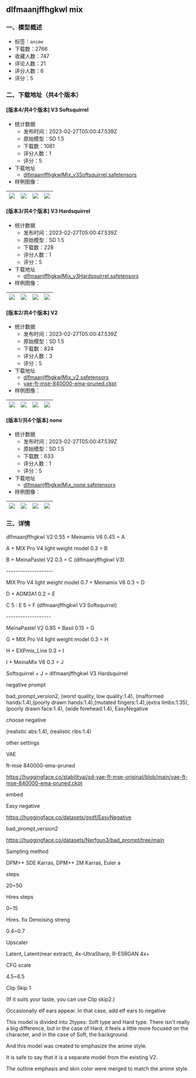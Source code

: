 ## dlfmaanjffhgkwl mix
### 一、模型概述

- 标签：`anime`
- 下载数：2766
- 收藏人数：747
- 评论人数：21
- 评分人数：6
- 评分：5

### 二、下载地址（共4个版本）

#### [版本4/共4个版本] V3 Softsquirrel

- 统计数据
  - 发布时间：2023-02-27T05:00:47.539Z
  - 原始模型：SD 1.5
  - 下载数：1081
  - 评分人数：1
  - 评分：5
- 下载地址
  - [dlfmaanjffhgkwlMix_v3Softsquirrel.safetensors](https://civitai.com/api/download/models/16002)
- 样例图像：

| <img src="https://image.civitai.com/xG1nkqKTMzGDvpLrqFT7WA/fb77b182-5df2-4d5c-3019-b78acaf04500/width=450/161273.jpeg" /> | <img src="https://image.civitai.com/xG1nkqKTMzGDvpLrqFT7WA/10692e75-805e-4ec3-d670-086d666a9400/width=450/161272.jpeg" /> | <img src="https://image.civitai.com/xG1nkqKTMzGDvpLrqFT7WA/25f8c6e9-61c6-4cce-6dab-da86adef2100/width=450/161271.jpeg" /> | <img src="https://image.civitai.com/xG1nkqKTMzGDvpLrqFT7WA/98af8d6d-a9d8-4c73-83cf-8232acde4000/width=450/161270.jpeg" /> |
| ---- | ---- | ---- | ---- |

#### [版本3/共4个版本] V3 Hardsquirrel

- 统计数据
  - 发布时间：2023-02-27T05:00:47.539Z
  - 原始模型：SD 1.5
  - 下载数：228
  - 评分人数：1
  - 评分：5
- 下载地址
  - [dlfmaanjffhgkwlMix_v3Hardsquirrel.safetensors](https://civitai.com/api/download/models/16003)
- 样例图像：

| <img src="https://image.civitai.com/xG1nkqKTMzGDvpLrqFT7WA/695e426a-df35-420c-3f4b-7309fbb28b00/width=450/161283.jpeg" /> | <img src="https://image.civitai.com/xG1nkqKTMzGDvpLrqFT7WA/1bc40d51-ab69-4885-3337-62ccdbdad100/width=450/161282.jpeg" /> | <img src="https://image.civitai.com/xG1nkqKTMzGDvpLrqFT7WA/07f49321-0839-408e-84ad-aff2f3f0f100/width=450/161281.jpeg" /> | <img src="https://image.civitai.com/xG1nkqKTMzGDvpLrqFT7WA/6a8dfb3a-4ea7-4dd2-0e23-5d7b9485c200/width=450/161280.jpeg" /> |
| ---- | ---- | ---- | ---- |

#### [版本2/共4个版本] V2

- 统计数据
  - 发布时间：2023-02-27T05:00:47.539Z
  - 原始模型：SD 1.5
  - 下载数：824
  - 评分人数：3
  - 评分：5
- 下载地址
  - [dlfmaanjffhgkwlMix_v2.safetensors](https://civitai.com/api/download/models/14195)
  - [vae-ft-mse-840000-ema-pruned.ckpt](https://civitai.com/api/download/models/14195?type=VAE&format=Other)
- 样例图像：

| <img src="https://image.civitai.com/xG1nkqKTMzGDvpLrqFT7WA/9156a651-f042-484b-812b-4d8e5bfe8a00/width=450/138198.jpeg" /> | <img src="https://image.civitai.com/xG1nkqKTMzGDvpLrqFT7WA/f75e0a9b-a9d0-4b9f-ff36-f7f995208100/width=450/138197.jpeg" /> | <img src="https://image.civitai.com/xG1nkqKTMzGDvpLrqFT7WA/1996d464-c5ea-47dd-943d-a132fd6ebb00/width=450/138196.jpeg" /> | <img src="https://image.civitai.com/xG1nkqKTMzGDvpLrqFT7WA/ec45bc89-e00c-4f5d-eeaf-c0b355153700/width=450/138195.jpeg" /> |
| ---- | ---- | ---- | ---- |

#### [版本1/共4个版本] none

- 统计数据
  - 发布时间：2023-02-27T05:00:47.539Z
  - 原始模型：SD 1.5
  - 下载数：633
  - 评分人数：1
  - 评分：5
- 下载地址
  - [dlfmaanjffhgkwlMix_none.safetensors](https://civitai.com/api/download/models/11661)
- 样例图像：

| <img src="https://image.civitai.com/xG1nkqKTMzGDvpLrqFT7WA/b0dd27c5-f3d4-4351-12c3-4f5682d92600/width=450/111387.jpeg" /> | <img src="https://image.civitai.com/xG1nkqKTMzGDvpLrqFT7WA/f549d928-bea6-43cc-3894-ae8c44b05c00/width=450/111401.jpeg" /> | <img src="https://image.civitai.com/xG1nkqKTMzGDvpLrqFT7WA/e0969cb0-9815-4add-f7ad-13d0f85c6e00/width=450/111400.jpeg" /> | <img src="https://image.civitai.com/xG1nkqKTMzGDvpLrqFT7WA/3d0ec348-c55f-4fe3-285a-24d1723d5100/width=450/111399.jpeg" /> |
| ---- | ---- | ---- | ---- |


### 三、详情
<p>dlfmaanjffhgkwl V2 0.55 + Meinamix V6 0.45 = A</p><p>A + MIX Pro V4 light weight model 0.3 = B</p><p>B + MeinaPastel V2 0.3 = C (dlfmaanjffhgkwl V3)</p><p>--------------------</p><p>MIX Pro V4 light weight model 0.7 + Meinamix V6 0.3 = D</p><p>D + AOM3A1 0.2 = E</p><p>C 5 : E 5 = F (dlfmaanjffhgkwl V3 Softsquirrel)</p><p>-------------------</p><p>MeinaPastel V2 0.85 + Basil 0.15 = G</p><p>G + MIX Pro V4 light weight model 0.3 = H</p><p>H + EXPmix_Line 0.3 = I</p><p>I + MeinaMix V6 0.3 = J</p><p>Softsquirrel + J = dlfmaanjffhgkwl V3 Hardsquirrel</p><p></p><p>negative prompt</p><p></p><p>bad_prompt_version2, (worst quality, low quality:1.4), (malformed hands:1.4),(poorly drawn hands:1.4),(mutated fingers:1.4),(extra limbs:1.35), (poorly drawn face:1.4), (wide forehead:1.4), EasyNegative</p><p></p><p>choose negative</p><p></p><p>(realistic abs:1.4), (realistic ribs:1.4)</p><p></p><p></p><p>other settings</p><p></p><p>VAE</p><p></p><p>ft-mse 840000-ema-pruned</p><p><a target="_blank" rel="ugc" href="https://huggingface.co/stabilityai/sd-vae-ft-mse-original/blob/main/vae-ft-mse-840000-ema-pruned.ckpt">https://huggingface.co/stabilityai/sd-vae-ft-mse-original/blob/main/vae-ft-mse-840000-ema-pruned.ckpt</a></p><p></p><p></p><p>embed</p><p></p><p>Easy negative</p><p><a target="_blank" rel="ugc" href="https://huggingface.co/datasets/gsdf/EasyNegative">https://huggingface.co/datasets/gsdf/EasyNegative</a></p><p></p><p>bad_prompt_version2</p><p><a target="_blank" rel="ugc" href="https://huggingface.co/datasets/Nerfgun3/bad_prompt/tree/main">https://huggingface.co/datasets/Nerfgun3/bad_prompt/tree/main</a></p><p></p><p>Sampling method</p><p>DPM++ SDE Karras, DPM++ 2M Karras, Euler a</p><p></p><p>steps</p><p>20~50</p><p></p><p>Hires steps </p><p>0~15</p><p></p><p>Hires. fix Denoising streng</p><p>0.4~0.7</p><p></p><p>Upscaler</p><p>Latent, Latent(near extract), 4x-UltraSharp, R-ESRGAN 4x+</p><p></p><p>CFG scale</p><p>4.5~6.5</p><p></p><p>Clip Skip 1</p><p>(If it suits your taste, you can use Clip skip2.)</p><p></p><p>Occasionally elf ears appear. In that case, add elf ears to negative</p><p></p><p>This model is divided into 2types: Soft type and Hard type. There isn't really a big difference, but in the case of Hard, it feels a little more focused on the character, and in the case of Soft, the background.</p><p></p><p>And this model was created to emphasize the anime style.</p><p>It is safe to say that it is a separate model from the existing V2.</p><p></p><p>The outline emphasis and skin color were merged to match the anime style.</p>